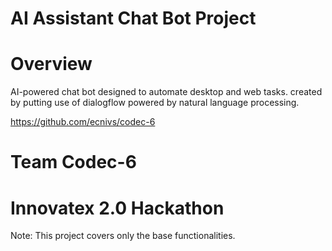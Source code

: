 # AI Assistant Chat Bot Project

# Overview
AI-powered chat bot designed to automate desktop and web tasks. created by putting use of dialogflow powered by natural language processing.

https://github.com/ecnivs/codec-6

# Team Codec-6
# Innovatex 2.0 Hackathon 

Note: This project covers only the base functionalities.
